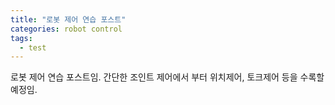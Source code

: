 ```yaml
---
title: "로봇 제어 연습 포스트"
categories: robot control
tags:
  - test
---
```


로봇 제어 연습 포스트임.
간단한 조인트 제어에서 부터 위치제어, 토크제어 등을 수록할 예정임.
